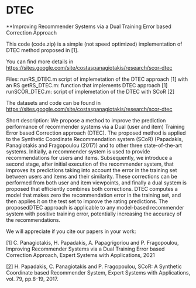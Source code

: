 # DTEC

**Improving Recommender Systems via a Dual Training Error based Correction Approach 


This code (code.zip) is a simple (not speed optimized)  implementation of  DTEC method proposed in [1]. 

You can find more details in 
https://sites.google.com/site/costaspanagiotakis/research/scor-dtec 

Files: 
   runRS_DTEC.m script of implemetation of the DTEC approach [1] with an RS 
   getRS_DTEC.m: function that implements DTEC approach [1]  
   runSCOR_DTEC.m: script of implemetation of the DTEC with SCoR [2] 	

The datasets and code can be found in 
https://sites.google.com/site/costaspanagiotakis/research/scor-dtec 


Short description: 
We propose a method to improve the prediction performance of recommender systems via a
Dual (user and item) Training Error based Correction approach (DTEC). The proposed method is
applied to the Synthetic Coordinate Recommendation system (SCoR) (Papadakis, Panagiotakis
and Fragopoulou (2017)) and to other three state-of-the-art systems. Initially, a recommender
system is used to provide recommendations for users and items. Subsequently, we introduce a
second stage, after initial execution of the recommender system, that improves its predictions
taking into account the error in the training set between users and items and their similarity. These corrections can be performed from both user and item viewpoints, and finally a dual system is proposed that efficiently combines both corrections. DTEC computes a model that makes zero the recommendation error in the training set, and then applies it on the test set to improve the rating predictions. The proposedDTEC approach is applicable to any model-based recommender system with positive training error, potentially increasing the accuracy of the recommendations.

We will appreciate if you cite our papers in your work: 

[1] C. Panagiotakis, H. Papadakis, A. Papagrigoriou and P. Fragopoulou, Improving Recommender Systems via a Dual Training Error based Correction Approach,   Expert Systems with Applications, 2021

[2] H. Papadakis, C. Panagiotakis and P. Fragopoulou, SCoR: A Synthetic Coordinate based Recommender System, Expert Systems with Applications, vol. 79, pp.8-19, 2017.  
